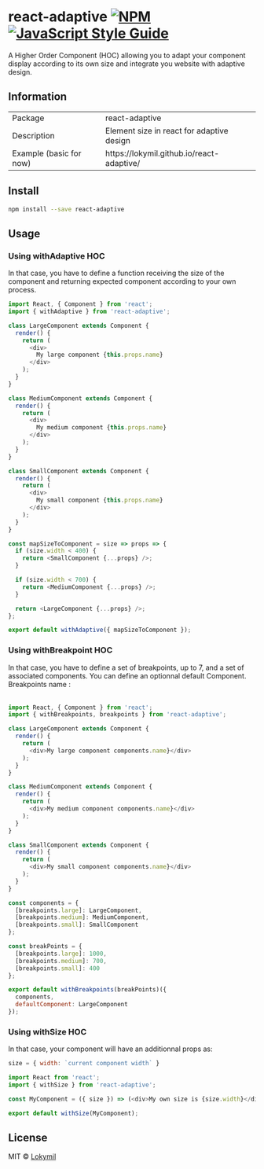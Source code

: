 # react-adaptive [![NPM](https://img.shields.io/npm/v/react-adaptive.svg)](https://www.npmjs.com/package/react-adaptive) [![JavaScript Style Guide](https://img.shields.io/badge/code_style-standard-brightgreen.svg)](https://standardjs.com)

A Higher Order Component (HOC) allowing you to adapt your component display according to its own size and integrate you website with adaptive design.

## Information

<table>
  <tr>
    <td>Package</td>
    <td>react-adaptive</td>
  </tr>
  <tr>
    <td>Description</td>
    <td>Element size in react for adaptive design</td>
  </tr>
  <tr>
    <td>Example (basic for now)</td>
    <td>https://lokymil.github.io/react-adaptive/</td>
  </tr>
</table>

## Install
```bash
npm install --save react-adaptive
```


## Usage

### Using withAdaptive HOC

In that case, you have to define a function receiving the size of the component and returning expected component according to your own process.

```js
import React, { Component } from 'react';
import { withAdaptive } from 'react-adaptive';

class LargeComponent extends Component {
  render() {
    return (
      <div>
        My large component {this.props.name}
      </div>
    );
  }
}

class MediumComponent extends Component {
  render() {
    return (
      <div>
        My medium component {this.props.name}
      </div>
    );
  }
}

class SmallComponent extends Component {
  render() {
    return (
      <div>
        My small component {this.props.name}
      </div>
    );
  }
}

const mapSizeToComponent = size => props => {
  if (size.width < 400) {
    return <SmallComponent {...props} />;
  }

  if (size.width < 700) {
    return <MediumComponent {...props} />;
  }

  return <LargeComponent {...props} />;
};

export default withAdaptive({ mapSizeToComponent });
```

### Using withBreakpoint HOC

In that case, you have to define a set of breakpoints, up to 7, and a set of associated components. You can define an optionnal default Component.  
Breakpoints name :
<table>
  <tr>
  </tr>
</table>

```js
import React, { Component } from 'react';
import { withBreakpoints, breakpoints } from 'react-adaptive';

class LargeComponent extends Component {
  render() {
    return (
      <div>My large component components.name}</div>
    );
  }
}

class MediumComponent extends Component {
  render() {
    return (
      <div>My medium component components.name}</div>
    );
  }
}

class SmallComponent extends Component {
  render() {
    return (
      <div>My small component components.name}</div>
    );
  }
}

const components = {
  [breakpoints.large]: LargeComponent,
  [breakpoints.medium]: MediumComponent,
  [breakpoints.small]: SmallComponent
};

const breakPoints = {
  [breakpoints.large]: 1000,
  [breakpoints.medium]: 700,
  [breakpoints.small]: 400
};

export default withBreakpoints(breakPoints)({
  components,
  defaultComponent: LargeComponent
});
```

### Using withSize HOC

In that case, your component will have an additionnal props as: 
```js
size = { width: `current component width` }
```

```js
import React from 'react';
import { withSize } from 'react-adaptive';

const MyComponent = ({ size }) => (<div>My own size is {size.width}</div>);

export default withSize(MyComponent);
```

## License

MIT © [Lokymil](https://github.com/Lokymil)
